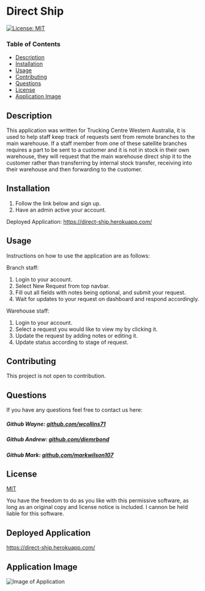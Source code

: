 # Direct Ship

[![License: MIT](https://img.shields.io/badge/License-MIT-yellow.svg)](https://opensource.org/licenses/MIT)

### Table of Contents

- [Description](#description)
- [Installation](#installation)
- [Usage](#usage)
- [Contributing](#contributing)
- [Questions](#questions)
- [License](#license)
- [Application Image](#application-image)

## Description

This application was written for Trucking Centre Western Australia, it is used to help staff keep track of requests sent from remote branches to the main warehouse. If a staff member from one of these satellite branches requires a part to be sent to a customer and it is not in stock in their own warehouse, they will request that the main warehouse direct ship it to the customer rather than transferring by internal stock transfer, receiving into their warehouse and then forwarding to the customer.

## Installation

1. Follow the link below and sign up.
2. Have an admin active your account. 

Deployed Application:
https://direct-ship.herokuapp.com/

## Usage

Instructions on how to use the application are as follows: 

Branch staff: 
1. Login to your account. 
2. Select New Request from top navbar. 
3. Fill out all fields with notes being optional, and submit your request. 
4. Wait for updates to your request on dashboard and respond accordingly. 

Warehouse staff: 
1. Login to your account. 
2. Select a request you would like to view my by clicking it. 
3. Update the request by adding notes or editing it. 
4. Update status according to stage of request. 

## Contributing

This project is not open to contribution.

## Questions

If you have any questions feel free to contact us here:

 ##### Github Wayne: [github.com/wcollins71](https://github.com/wcollins71)

 ##### Github Andrew: [github.com/diemrbond](https://github.com/diemrbond)

 ##### Github Mark: [github.com/markwilson107](https://github.com/markwilson107)

## License

[MIT](https://opensource.org/licenses/MIT)

You have the freedom to do as you like with this permissive software, as long as an original copy and license notice is included. I cannon be held liable for this software.

## Deployed Application

https://direct-ship.herokuapp.com/

## Application Image

 ![Image of Application](https://github.com/wcollins71/Direct-Ship/blob/main/image/deployed-application.png)
